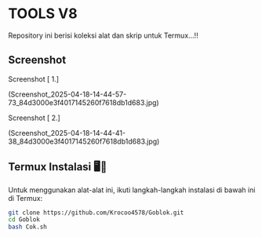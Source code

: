 # TOOLS V8

Repository ini berisi koleksi alat dan skrip untuk Termux...!!

## Screenshot

 Screenshot [ 1.]

(Screenshot_2025-04-18-14-44-57-73_84d3000e3f4017145260f7618db1d683.jpg)

Screenshot [ 2.]

(Screenshot_2025-04-18-14-44-41-38_84d3000e3f4017145260f7618db1d683.jpg)

## Termux Instalasi 🖥️📡

Untuk menggunakan alat-alat ini, ikuti langkah-langkah instalasi di bawah ini di Termux:

```bash
git clone https://github.com/Krocoo4578/Goblok.git
cd Goblok 
bash Cok.sh
